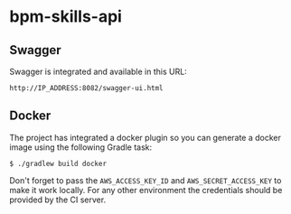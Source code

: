 # bpm-skills-api

## Swagger

Swagger is integrated and available in this URL:

```
http://IP_ADDRESS:8082/swagger-ui.html
```

## Docker

The project has integrated a docker plugin so you can generate a docker image using the following Gradle task:

```
$ ./gradlew build docker
```

Don't forget to pass the `AWS_ACCESS_KEY_ID` and `AWS_SECRET_ACCESS_KEY` to make it work locally.
For any other environment the credentials should be provided by the CI server.
